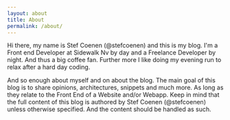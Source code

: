```yaml
---
layout: about
title: About
permalink: /about/
---
```


<p>Hi there, my name is Stef Coenen (@stefcoenen) and this is my blog. I'm a Front end Developer at Sidewalk Nv by day and a Freelance Developer by night. And thus a big coffee fan. Further more I like doing my evening run to relax after a hard day coding.</p>

<p>And so enough about myself and on about the blog. The main goal of this blog is to share opinions, architectures, snippets and much more. As long as they relate to the Front End of a Website and/or Webapp. Keep in mind that the full content of this blog is authored by Stef Coenen (@stefcoenen) unless otherwise specified. And the content should be handled as such.</p>

